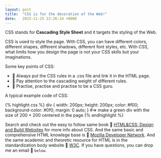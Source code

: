 ```yaml
---
layout: post
title:  "CSS is for the decoration of the Web!"
date:   2015-11-25 22:26:24 +0800
---
```

CSS stands for **Cascading Style Sheet** and it targets the styling of the Web.

CSS is used to style the page. With CSS, you can have different colors, different shapes, different shadows, different font styles, etc. With CSS, what limits how you design the page is not your CSS skills but your imaginations.


Some key points of CSS:

* :bell: Always put the CSS rules in a .css file and link it in the HTML page.
* :bell: Pay attention to the cascading weight of different rules.
* :bell: Practise, practise and practise to be a CSS guru.

A typical example code of CSS:

{% highlight css %}
div {
	width: 200px;
	height: 200px;
	color: #f00;
	background-color: #0f0;
	margin: 0 auto;
}
#=> make a green div with the size of 200 * 200 centered in the page
{% endhighlight %}

Search and check out the easy to follow same book :book: [HTML&CSS: Design and Build Websites][html-book] for more info about CSS. And the same basic and comprehensive HTML knowlege base is :link: [Mozilla Developer Network][mozilla-developer-network]. And the same academic and theoretic resource for HTML is in the standardization body website :link: [W3C][w3]. If you have questions, you can drop me an email :e-mail: `below`.

[html-book]: http://www.amazon.com
[mozilla-developer-network]:   http://developer.mozilla.org/
[w3]: http://www.w3.org/




